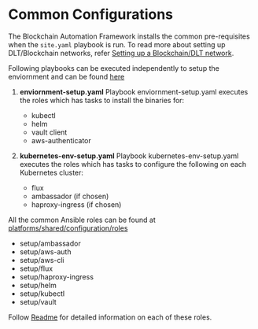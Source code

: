 # Common Configurations
The Blockchain Automation Framework installs the common pre-requisites when the `site.yaml` playbook is run. To read more about setting up
DLT/Blockchain networks, refer [Setting up a Blockchain/DLT network](../operations/setting_dlt).

Following playbooks can be executed independently to setup the enviornment and can be found [here](https://github.com/hyperledger-labs/blockchain-automation-framework/tree/master/platforms/shared/configuration)

1. **enviornment-setup.yaml**
Playbook enviornment-setup.yaml executes the roles which has tasks to install the binaries for:

    * kubectl
    * helm
    * vault client
    * aws-authenticator

2. **kubernetes-env-setup.yaml**
Playbook kubernetes-env-setup.yaml executes the roles which has tasks to configure the following on each Kubernetes cluster:

    * flux
    * ambassador    (if chosen)
    * haproxy-ingress   (if chosen)

All the common Ansible roles can be found at [platforms/shared/configuration/roles](https://github.com/hyperledger-labs/blockchain-automation-framework/tree/master/platforms/shared/configuration/roles)

* setup/ambassador
* setup/aws-auth
* setup/aws-cli
* setup/flux
* setup/haproxy-ingress
* setup/helm
* setup/kubectl
* setup/vault

Follow [Readme](https://github.com/hyperledger-labs/blockchain-automation-framework/tree/master/platforms/shared/configuration/roles/) for detailed information on each of these roles.